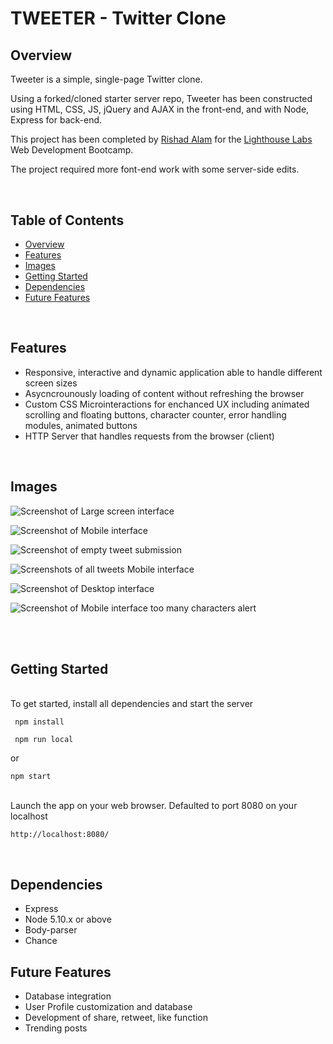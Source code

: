 # 
<br>

# TWEETER - Twitter Clone

## Overview

Tweeter is a simple, single-page Twitter clone.

Using a forked/cloned starter server repo, Tweeter has been constructed using HTML, CSS, JS, jQuery and AJAX in the front-end, and with Node, Express for back-end.

This project has been completed by [Rishad Alam](https://github.com/rishadsanian) for the [Lighthouse Labs](https://www.lighthouselabs.ca/) Web Development Bootcamp.

The project required more font-end work with some server-side edits.

<br>

## Table of Contents
- [Overview](#overview)
- [Features](#features)
- [Images](#images)
- [Getting Started](#getting-started)
- [Dependencies](#dependencies)
- [Future Features](#future-features)

<br>

## Features
-  Responsive, interactive and dynamic application able to handle different screen sizes
- Asycncrounously loading of content without refreshing the browser
- Custom CSS Microinteractions for enchanced UX including animated scrolling and floating buttons, character counter, error handling modules, animated buttons
- HTTP Server that handles requests from the browser (client)


<br>

## Images

![Screenshot of Large screen interface](<https://github.com/rishadsanian/tweeter/blob/master/docs/Screenshot%202023-06-22%20222503%20desktop.png?raw=true>)
<br>

![Screenshot of Mobile interface](<https://github.com/rishadsanian/tweeter/blob/master/docs/Screenshot%20mobile.png?raw=true>)
<br>

![Screenshot of empty tweet submission](<https://github.com/rishadsanian/tweeter/blob/master/docs/Screenshot%20error.png?raw=true>)
<br>

![Screenshots of all tweets Mobile interface](<https://github.com/rishadsanian/tweeter/blob/master/docs/Screenshot%20mobile%20tweets.png?raw=true>)
<br>

![Screenshot of Desktop interface ](https://github.com/rishadsanian/tweeter/blob/master/docs/Screenshot%20large%20screen.png?raw=true)
<br>

![Screenshot of Mobile interface too many characters alert](<https://github.com/rishadsanian/tweeter/blob/master/docs/Screenshot%20mobile%20errormessage%202.png?raw=true>)
<br>


<br>
<br>


## Getting Started
<br>
To get started, install all dependencies and start the server
<br>

```console
 npm install
 ```
```console
 npm run local
 ```
 or
 ```console
 npm start
 ```  
<br>
 Launch the app on your web browser. Defaulted to port 8080 on your localhost
<br>

``` 
http://localhost:8080/
```

 <br>
 
## Dependencies
- Express
- Node 5.10.x or above
- Body-parser
- Chance  

## Future Features
- Database integration
- User Profile customization and database
- Development of share, retweet, like function
- Trending posts